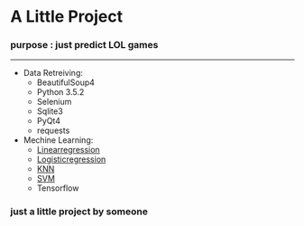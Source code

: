 # A Little Project
### purpose : just predict LOL games
---
+ Data Retreiving:
  - BeautifulSoup4
  - Python 3.5.2
  - Selenium
  - Sqlite3
  - PyQt4
  - requests
+ Mechine Learning:
  - [Linearregression](/Data_Processing/regression)
  - [Logisticregression](/Data_Processing/regression)
  - [KNN](/Data_Processing/KNN)
  - [SVM](/Data_Processing/svm)
  - Tensorflow

### **just a little project by someone**
